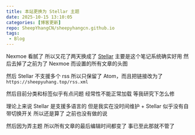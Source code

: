 ```yaml
---
title: 本站更换为 Stellar 主题
date: 2025-10-15 13:10:05
categories: [博客更新]
repo: SheepYhangCN/sheepyhangcn.github.io
tags: 
 - Blog
---
```


Nexmoe 看腻了
所以又花了两天换成了 [Stellar](https://xaoxuu.com/wiki/stellar/)
主要是这个笔记系统确实好用
然后去掉了之前为了 Nexmoe 而设置的所有文章的头图

然后 Stellar 不支援多个 rss
所以只保留了 Atom，而且把链接改为了```https://sheepyuhang.top/rss.xml```

然后目前分类和标签似乎有点问题 经常性不能正常加载
等我研究下怎么修

理论上来说 Stellar 是支援多语言的
但是我实在没时间维护 + Stellar 似乎没有自带切换开关
所以还是算了 之前也没有做的说

然后因为弄主题 所以所有文章的最后编辑时间都变了
事已至此那就不管了
